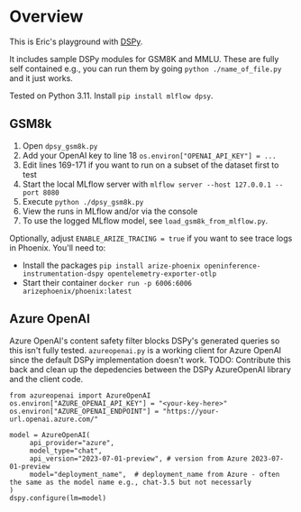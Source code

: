 # Overview
This is Eric's playground with [DSPy](https://github.com/stanfordnlp/dspy/).

It includes sample DSPy modules for GSM8K and MMLU.  These are fully self contained e.g., you can run them by going `python ./name_of_file.py` and it just works.

Tested on Python 3.11.  Install `pip install mlflow dpsy`.

## GSM8k

1. Open `dpsy_gsm8k.py`
2. Add your OpenAI key to line 18 `os.environ["OPENAI_API_KEY"] = ...`
3. Edit lines 169-171 if you want to run on a subset of the dataset first to test
3. Start the local MLflow server with `mlflow server --host 127.0.0.1 --port 8080`
4. Execute `python ./dpsy_gsm8k.py`
5. View the runs in MLflow and/or via the console
6. To use the logged MLflow model, see `load_gsm8k_from_mlflow.py`.

Optionally, adjust `ENABLE_ARIZE_TRACING = true` if you want to see trace logs in Phoenix.  You'll need to:
- Install the packages `pip install arize-phoenix openinference-instrumentation-dspy opentelemetry-exporter-otlp`
- Start their container `docker run -p 6006:6006 arizephoenix/phoenix:latest`



## Azure OpenAI

Azure OpenAI's content safety filter blocks DSPy's generated queries so this isn't fully tested. `azureopenai.py` is a working client for Azure OpenAI since the default DSPy implementation doesn't work.  TODO: Contribute this back and clean up the depedencies between the DSPy AzureOpenAI library and the client code.

```
from azureopenai import AzureOpenAI
os.environ["AZURE_OPENAI_API_KEY"] = "<your-key-here>"
os.environ["AZURE_OPENAI_ENDPOINT"] = "https://your-url.openai.azure.com/"

model = AzureOpenAI(
     api_provider="azure",
     model_type="chat",
     api_version="2023-07-01-preview", # version from Azure 2023-07-01-preview
     model="deployment_name",  # deployment_name from Azure - often the same as the model name e.g., chat-3.5 but not necessarly
)
dspy.configure(lm=model)
```